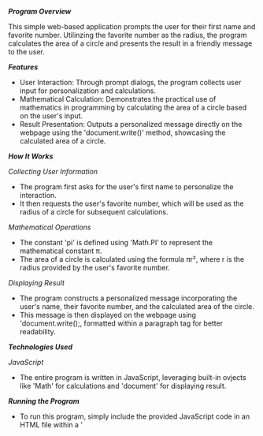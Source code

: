 _**Program Overview**_

This simple web-based application prompts the user for their first name and favorite number.
Utilinzing the favorite number as the radius, the program calculates the area of a circle and presents the result in a friendly message to the user.

_**Features**_
- User Interaction: Through prompt dialogs, the program collects user input for personalization and calculations.
- Mathematical Calculation: Demonstrates the practical use of mathematics in programming by calculating the area of a circle based on the user's input.
- Result Presentation: Outputs a personalized message directly on the webpage using the 'document.write()' method, showcasing the calculated area of a circle.



_**How It Works**_

_Collecting User Information_
- The program first asks for the user's first name to personalize the interaction.
- It then requests the user's favorite number, which will be used as the radius of a circle for subsequent calculations.

_Mathematical Operations_
- The constant 'pi' is defined using 'Math.PI'  to represent the mathematical constant π.
- The area of a circle is calculated using the formula πr², where r is the radius provided by the user's favorite number.

_Displaying Result_
- The program constructs a personalized message incorporating the user's name, their favorite number, and the calculated area of the circle.
- This message is then displayed on the webpage using 'document.write();, formatted within a paragraph tag for better readability.



_**Technologies Used**_

_JavaScript_
- The entire program is written in JavaScript, leveraging built-in ovjects like 'Math' for calculations and 'document' for displaying result.

_**Running the Program**_
- To run this program, simply include the provided JavaScript code in an HTML file within a '<script>' tag. Open the HTML file in a web browser to interact with the application.
